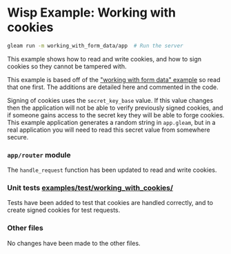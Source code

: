 # Wisp Example: Working with cookies

```sh
gleam run -m working_with_form_data/app  # Run the server
```

This example shows how to read and write cookies, and how to sign cookies so
they cannot be tampered with.

This example is based off of the ["working with form data" example][form_data] so read that one
first. The additions are detailed here and commented in the code.

Signing of cookies uses the `secret_key_base` value. If this value changes then
the application will not be able to verify previously signed cookies, and if
someone gains access to the secret key they will be able to forge cookies. This
example application generates a random string in `app.gleam`, but in a real
application you will need to read this secret value from somewhere secure.

[form_data]: [examples/src/working_with_form_data](./../working_with_form_data/)

### `app/router` module

The `handle_request` function has been updated to read and write cookies.

### Unit tests [examples/test/working_with_cookies/](../../test/working_with_cookies/)

Tests have been added to test that cookies are handled correctly, and to create signed cookies for test requests.

### Other files

No changes have been made to the other files.
